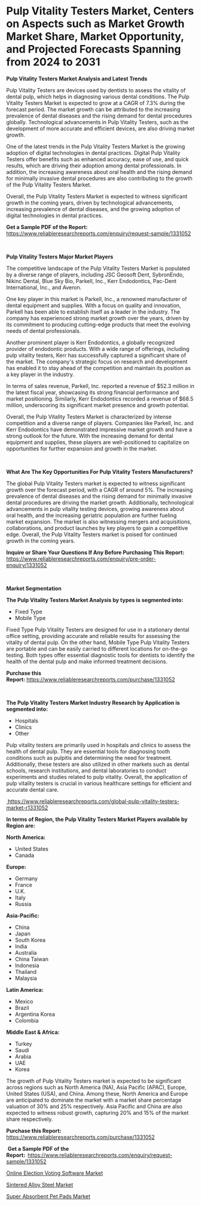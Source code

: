 <p><h1>Pulp Vitality Testers Market, Centers on Aspects such as Market Growth Market Share, Market Opportunity, and Projected Forecasts Spanning from 2024 to 2031</h1></p><p><strong>Pulp Vitality Testers Market Analysis and Latest Trends</strong></p>
<p><p>Pulp Vitality Testers are devices used by dentists to assess the vitality of dental pulp, which helps in diagnosing various dental conditions. The Pulp Vitality Testers Market is expected to grow at a CAGR of 7.3% during the forecast period. The market growth can be attributed to the increasing prevalence of dental diseases and the rising demand for dental procedures globally. Technological advancements in Pulp Vitality Testers, such as the development of more accurate and efficient devices, are also driving market growth.</p><p>One of the latest trends in the Pulp Vitality Testers Market is the growing adoption of digital technologies in dental practices. Digital Pulp Vitality Testers offer benefits such as enhanced accuracy, ease of use, and quick results, which are driving their adoption among dental professionals. In addition, the increasing awareness about oral health and the rising demand for minimally invasive dental procedures are also contributing to the growth of the Pulp Vitality Testers Market.</p><p>Overall, the Pulp Vitality Testers Market is expected to witness significant growth in the coming years, driven by technological advancements, increasing prevalence of dental diseases, and the growing adoption of digital technologies in dental practices.</p></p>
<p><strong>Get a Sample PDF of the Report:&nbsp;</strong> <a href="https://www.reliableresearchreports.com/enquiry/request-sample/1331052">https://www.reliableresearchreports.com/enquiry/request-sample/1331052</a></p>
<p>&nbsp;</p>
<p><strong>Pulp Vitality Testers Major Market Players</strong></p>
<p><p>The competitive landscape of the Pulp Vitality Testers Market is populated by a diverse range of players, including JSC Geosoft Dent, SybronEndo, Nikinc Dental, Blue Sky Bio, Parkell, Inc., Kerr Endodontics, Pac-Dent International, Inc., and Averon. </p><p>One key player in this market is Parkell, Inc., a renowned manufacturer of dental equipment and supplies. With a focus on quality and innovation, Parkell has been able to establish itself as a leader in the industry. The company has experienced strong market growth over the years, driven by its commitment to producing cutting-edge products that meet the evolving needs of dental professionals.</p><p>Another prominent player is Kerr Endodontics, a globally recognized provider of endodontic products. With a wide range of offerings, including pulp vitality testers, Kerr has successfully captured a significant share of the market. The company's strategic focus on research and development has enabled it to stay ahead of the competition and maintain its position as a key player in the industry.</p><p>In terms of sales revenue, Parkell, Inc. reported a revenue of $52.3 million in the latest fiscal year, showcasing its strong financial performance and market positioning. Similarly, Kerr Endodontics recorded a revenue of $68.5 million, underscoring its significant market presence and growth potential.</p><p>Overall, the Pulp Vitality Testers Market is characterized by intense competition and a diverse range of players. Companies like Parkell, Inc. and Kerr Endodontics have demonstrated impressive market growth and have a strong outlook for the future. With the increasing demand for dental equipment and supplies, these players are well-positioned to capitalize on opportunities for further expansion and growth in the market.</p></p>
<p>&nbsp;</p>
<p><strong>What Are The Key Opportunities For Pulp Vitality Testers Manufacturers?</strong></p>
<p><p>The global Pulp Vitality Testers market is expected to witness significant growth over the forecast period, with a CAGR of around 5%. The increasing prevalence of dental diseases and the rising demand for minimally invasive dental procedures are driving the market growth. Additionally, technological advancements in pulp vitality testing devices, growing awareness about oral health, and the increasing geriatric population are further fueling market expansion. The market is also witnessing mergers and acquisitions, collaborations, and product launches by key players to gain a competitive edge. Overall, the Pulp Vitality Testers market is poised for continued growth in the coming years.</p></p>
<p><strong>Inquire or Share Your Questions If Any Before Purchasing This Report:</strong> <a href="https://www.reliableresearchreports.com/enquiry/pre-order-enquiry/1331052">https://www.reliableresearchreports.com/enquiry/pre-order-enquiry/1331052</a></p>
<p>&nbsp;</p>
<p><strong>Market Segmentation</strong></p>
<p><strong>The Pulp Vitality Testers Market Analysis by types is segmented into:</strong></p>
<p><ul><li>Fixed Type</li><li>Mobile Type</li></ul></p>
<p><p>Fixed Type Pulp Vitality Testers are designed for use in a stationary dental office setting, providing accurate and reliable results for assessing the vitality of dental pulp. On the other hand, Mobile Type Pulp Vitality Testers are portable and can be easily carried to different locations for on-the-go testing. Both types offer essential diagnostic tools for dentists to identify the health of the dental pulp and make informed treatment decisions.</p></p>
<p><strong>Purchase this Report:&nbsp;</strong><a href="https://www.reliableresearchreports.com/purchase/1331052">https://www.reliableresearchreports.com/purchase/1331052</a></p>
<p>&nbsp;</p>
<p><strong>The Pulp Vitality Testers Market Industry Research by Application is segmented into:</strong></p>
<p><ul><li>Hospitals</li><li>Clinics</li><li>Other</li></ul></p>
<p><p>Pulp vitality testers are primarily used in hospitals and clinics to assess the health of dental pulp. They are essential tools for diagnosing tooth conditions such as pulpitis and determining the need for treatment. Additionally, these testers are also utilized in other markets such as dental schools, research institutions, and dental laboratories to conduct experiments and studies related to pulp vitality. Overall, the application of pulp vitality testers is crucial in various healthcare settings for efficient and accurate dental care.</p></p>
<p><a href="https://www.reliableresearchreports.com/global-pulp-vitality-testers-market-r1331052">&nbsp;https://www.reliableresearchreports.com/global-pulp-vitality-testers-market-r1331052</a></p>
<p><strong>In terms of Region, the Pulp Vitality Testers Market Players available by Region are:</strong></p>
<p>
    <p> <strong> North America: </strong>
        <ul>
            <li>United States</li>
            <li>Canada</li>
        </ul>
        </p> 
    <p> <strong> Europe: </strong>
        <ul>
            <li>Germany</li>
            <li>France</li>
            <li>U.K.</li>
            <li>Italy</li>
            <li>Russia</li>
        </ul>
        </p> 
    <p> <strong> Asia-Pacific: </strong>
        <ul>
            <li>China</li>
            <li>Japan</li>
            <li>South Korea</li>
            <li>India</li>
            <li>Australia</li>
            <li>China Taiwan</li>
            <li>Indonesia</li>
            <li>Thailand</li>
            <li>Malaysia</li>
        </ul>
        </p> 
    <p> <strong> Latin America: </strong>
        <ul>
            <li>Mexico</li>
            <li>Brazil</li>
            <li>Argentina Korea</li>
            <li>Colombia</li>
        </ul>
        </p> 
    <p> <strong> Middle East & Africa: </strong>
        <ul>
            <li>Turkey</li>
            <li>Saudi</li>
            <li>Arabia</li>
            <li>UAE</li>
            <li>Korea</li>
        </ul>
    </p>
    </p>
<p><p>The growth of Pulp Vitality Testers market is expected to be significant across regions such as North America (NA), Asia Pacific (APAC), Europe, United States (USA), and China. Among these, North America and Europe are anticipated to dominate the market with a market share percentage valuation of 30% and 25% respectively. Asia Pacific and China are also expected to witness robust growth, capturing 20% and 15% of the market share respectively.</p></p>
<p><strong>Purchase this Report: </strong><a href="https://www.reliableresearchreports.com/purchase/1331052">https://www.reliableresearchreports.com/purchase/1331052</a></p>
<p>&nbsp;<strong>Get a Sample PDF of the Report:&nbsp;&nbsp;</strong><a href="https://www.reliableresearchreports.com/enquiry/request-sample/1331052">https://www.reliableresearchreports.com/enquiry/request-sample/1331052</a></p>
<p><strong></strong></p>
<p><p><a href="https://issuu.com/reportprime-2/docs/online-election-voting-software-market-size-2030.p">Online Election Voting Software Market</a></p><p><a href="https://github.com/ORAZITOM/Market-Research-Report-List-1/blob/main/sintered-alloy-steel-market.md">Sintered Alloy Steel Market</a></p><p><a href="https://github.com/JosephWillisbXXgf/Market-Research-Report-List-1/blob/main/super-absorbent-pet-pads-market.md">Super Absorbent Pet Pads Market</a></p></p>